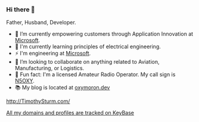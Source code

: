 ### Hi there 👋

Father, Husband, Developer.

<!--
**Oxymoron290/Oxymoron290** is a ✨ _special_ ✨ repository because its `README.md` (this file) appears on your GitHub profile.

Here are some ideas to get you started:

- 🔭 I’m currently working on ...
- 🌱 I’m currently learning ...
- 🤝 I’m looking to collaborate on ...
- 🤔 I’m looking for help with ...
- 💬 Ask me about ...
- 📫 How to reach me: ...
- 😄 Pronouns: ...
- ⚡ Fun fact: ...
-->

- 🔭 I’m currently empowering customers through Application Innovation at [Microsoft](https://microsoft.com/).
- 🌱 I'm currently learning principles of electrical engineering.
- ⚡ I'm engineering at [Microsoft](https://microsoft.com/).
- 🤝 I’m looking to collaborate on anything related to Aviation, Manufacturing, or Logistics.
- 🤸 Fun fact: I'm a licensed Amateur Radio Operator. My call sign is [N5OXY](https://www.qrz.com/db/n5oxy).
- 📚 My blog is located at [oxymoron.dev](https://oxymoron.dev/)

http://TimothySturm.com/

[All my domains and profiles are tracked on KeyBase](https://keybase.io/oxymoron)

